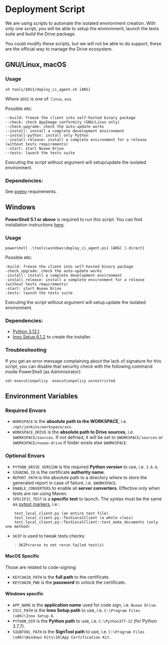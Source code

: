 # Deployment Script

We are using scripts to automate the isolated environment creation. With only one script, you will be able to setup the environment, launch the tests suite and build the Drive package.

You could modify these scripts, but we will not be able to do support, these are the official way to manage the Drive ecosystem.

## GNU/Linux, macOS

### Usage

    sh tools/$OSI/deploy_ci_agent.sh [ARG]

Where `$OSI` is one of: `linux`, `osx`.

Possible `ARG`:

    --build: freeze the client into self-hosted binary package
    --check: check AppImage conformity (GNU/Linux only)
    --check-upgrade: check the auto-update works
    --install: install a complete development environment
    --install-python: install only Python
    --install-release: install a complete environment for a release (without tests requirements)
    --start: start Nuxeo Drive
    --tests: launch the tests suite

Executing the script without argument will setup/update the isolated environment.

### Dependencies:

See [pyenv](https://github.com/yyuu/pyenv/wiki/Common-build-problems#requirements) requirements.

## Windows

**PowerShell 5.1 or above** is required to run this script. You can find installation instructions [here](https://docs.microsoft.com/fr-fr/powershell/scripting/windows-powershell/wmf/setup/install-configure?view=powershell-7.1).

### Usage

    powershell .\tools\windows\deploy_ci_agent.ps1 [ARG] [-direct]

Possible `ARG`:

    -build: freeze the client into self-hosted binary package
    -check_upgrade: check the auto-update works
    -install: install a complete development environment
    -install_release: install a complete environment for a release (without tests requirements)
    -start: start Nuxeo Drive
    -tests: launch the tests suite

Executing the script without argument will setup.update the isolated environment.

### Dependencies:

[//]: # (XXX_PYTHON, XXX_INNO_SETUP)

- [Python 3.13.1](https://www.python.org/ftp/python/3.13.1/python-3.13.1.exe).
- [Inno Setup 6.1.2](http://www.jrsoftware.org/isdl.php) to create the installer.

### Troubleshooting

If you get an error message complaining about the lack of signature for this script, you can disable that security check with the following command inside PowerShell (as Administrator):

	set-executionpolicy -executionpolicy unrestricted

## Environment Variables

### Required Envars

- `WORKSPACE` is the **absolute path to the WORKSPACE**, i.e. `/opt/jenkins/workspace/xxx`.
- `WORKSPACE_DRIVE` is the **absolute path to Drive sources**, i.e. `$WORKSPACE/sources`. If not defined, it will be set to `$WORKSPACE/sources` or `$WORKSPACE/nuxeo-drive` if folder exists else `$WORKSPACE`.

### Optional Envars

- `PYTHON_DRIVE_VERSION` is the required **Python version** to use, i.e. `3.6.6`.
- `SIGNING_ID` is the certificate **authority name**.
- `REPORT_PATH` is the absolute path to a directory where to store the generated report in case of failure, i.e. `$WORKSPACE`.
- `ENABLE_CONVERTERS` to enable all **server converters**. Effective only when tests are ran using Maven.
- `SPECIFIC_TEST` is a **specific test** to launch. The syntax must be the same as [pytest markers](http://doc.pytest.org/en/latest/example/markers.html#selecting-tests-based-on-their-node-id), i.e.:
```
    test_local_client.py (an entire test file)
    test_local_client.py::TestLocalClient (a whole class)
    test_local_client.py::TestLocalClient::test_make_documents (only one method)
```
- `SKIP` is used to tweak tests checks:
```
    - SKIP=rerun to not rerun failed test(s)
```

#### MacOS Specific

Those are related to code-signing:
- `KEYCHAIN_PATH` is the **full path** to the certificate.
- `KEYCHAIN_PWD` is the **password** to unlock the certificate.

#### Windows specific

[//]: # (XXX_INNO_SETUP)

- `APP_NAME` is the **application name** used for code sign, i.e. `Nuxeo Drive`.
- `ISCC_PATH` is the **Inno Setup path** to use, i.e. `C:\Program Files (x86)\Inno Setup 6`.
- `PYTHON_DIR` is the **Python path** to use, i.e. `C:\Python377-32` (for Python 3.7.7).
- `SIGNTOOL_PATH` is the **SignTool path** to use, i.e. `C:\Program Files (x86)\Windows Kits\10\App Certification Kit`.
